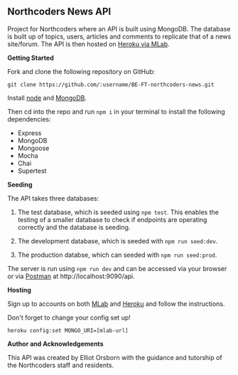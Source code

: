 ## Northcoders News API

Project for Northcoders where an API is built using MongoDB. The database is built up of topics, users, articles and comments to replicate that of a news site/forum. The API is then hosted on [Heroku via MLab](https://elliot-ncnews.herokuapp.com/).

**Getting Started**

Fork and clone the following repository on GitHub:

```http
git clone https://github.com/:username/BE-FT-northcoders-news.git
```

Install [node](https://nodejs.org/en/download/package-manager/) and [MongoDB](https://docs.mongodb.com/manual/installation/).

Then cd into the repo and run `npm i` in your terminal to install the following dependencies:

* Express
* MongoDB
* Mongoose
* Mocha
* Chai
* Supertest

**Seeding**

The API takes three databases:

1.  The test database, which is seeded using `npm test`. This enables the testing of a smaller database to check if endpoints are operating correctly and the database is seeding.

2.  The development database, which is seeded with `npm run seed:dev`.

3.  The production databse, which can seeded with `npm run seed:prod`.

The server is run using `npm run dev` and can be accessed via your browser or via [Postman](https://www.getpostman.com/) at http://localhost:9090/api.

**Hosting**

Sign up to accounts on both [MLab](https://mlab.com/) and [Heroku](https://www.heroku.com/) and follow the instructions.

Don't forget to change your config set up!

```
heroku config:set MONGO_URI=[mlab-url]
```

**Author and Acknowledgements**

This API was created by Elliot Orsborn with the guidance and tutorship of the Northcoders staff and residents.
